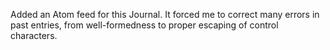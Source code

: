 Added an Atom feed for this Journal.  It forced me to correct many errors in
past entries, from well-formedness to proper escaping of control characters.
